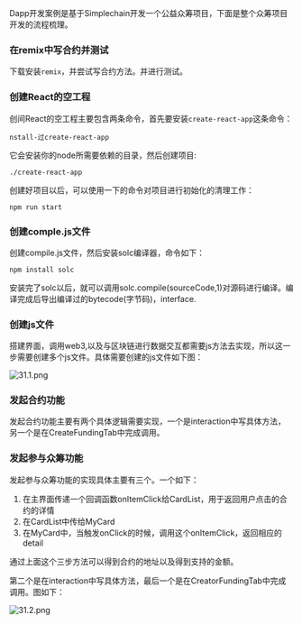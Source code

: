 Dapp开发案例是基于Simplechain开发一个公益众筹项目，下面是整个众筹项目开发的流程梳理。

### 在remix中写合约并测试

下载安装`remix`，并尝试写合约方法。并进行测试。

###  创建React的空工程

创间React的空工程主要包含两条命令，首先要安装`create-react-app`这条命令：

    nstall-过create-react-app

它会安装你的node所需要依赖的目录，然后创建项目:

    ./create-react-app

创建好项目以后，可以使用一下的命令对项目进行初始化的清理工作：

    npm run start

###  创建comple.js文件

创建compile.js文件，然后安装solc编译器，命令如下：

    npm install solc

安装完了solc以后，就可以调用solc.compile(sourceCode,1)对源码进行编译。编译完成后导出编译过的bytecode(字节码)，interface.

### 创建js文件

搭建界面，调用web3,以及与区块链进行数据交互都需要js方法去实现，所以这一步需要创建多个js文件。具体需要创建的js文件如下图：

![31.1.png](https://i.loli.net/2020/06/09/9KU2YTZQ5PDS1GB.png)

### 发起合约功能

发起合约功能主要有两个具体逻辑需要实现，一个是interaction中写具体方法，另一个是在CreateFundingTab中完成调用。

### 发起参与众筹功能

发起参与众筹功能的实现具体主要有三个。一个如下：

1. 在主界面传递一个回调函数onItemClick给CardList，用于返回用户点击的合约的详情
2. 在CardList中传给MyCard
3. 在MyCard中，当触发onClick的时候，调用这个onItemClick，返回相应的detail

通过上面这个三步方法可以得到合约的地址以及得到支持的金额。

第二个是在interaction中写具体方法，最后一个是在CreatorFundingTab中完成调用。图如下：

![31.2.png](https://i.loli.net/2020/06/09/J7ZKT6YdCp15aVO.png)






